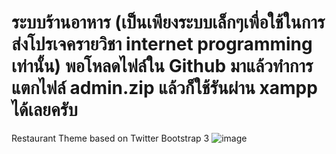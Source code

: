 ระบบร้านอาหาร (เป็นเพียงระบบเล็กๆเพื่อใช้ในการส่งโปรเจครายวิชา internet programming เท่านั้น)
พอโหลดไฟล์ใน Github มาแล้วทำการแตกไฟล์ admin.zip แล้วก็ใช้รันผ่าน xampp ได้เลยครับ
========

Restaurant Theme based on Twitter Bootstrap 3
![image](https://user-images.githubusercontent.com/57448526/166729754-b39d683f-c5f6-4026-92bd-b03e17307798.png)
